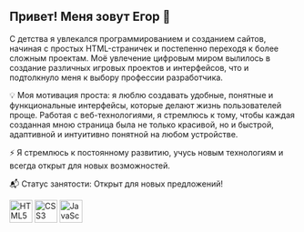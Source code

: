 ## Привет! Меня зовут Егор 👋
С детства я увлекался программированием и созданием сайтов, начиная с простых HTML-страничек и постепенно переходя к более сложным проектам. Моё увлечение цифровым миром вылилось в создание различных игровых проектов и интерфейсов, что и подтолкнуло меня к выбору профессии разработчика.

💡 Моя мотивация проста: я люблю создавать удобные, понятные и функциональные интерфейсы, которые делают жизнь пользователей проще. Работая с веб-технологиями, я стремлюсь к тому, чтобы каждая созданная мною страница была не только красивой, но и быстрой, адаптивной и интуитивно понятной на любом устройстве.

⚡ Я стремлюсь к постоянному развитию, учусь новым технологиям и всегда открыт для новых возможностей.

📬 Статус занятости: Открыт для новых предложений!

<p align="left">
  <img src="https://cdn.jsdelivr.net/gh/devicons/devicon/icons/html5/html5-original.svg" alt="HTML5" width="40" height="40"/>
  <img src="https://cdn.jsdelivr.net/gh/devicons/devicon/icons/css3/css3-original.svg" alt="CSS3" width="40" height="40"/>
  <img src="https://cdn.jsdelivr.net/gh/devicons/devicon/icons/javascript/javascript-original.svg" alt="JavaScript" width="40" height="40"/>
</p>

